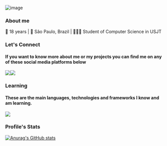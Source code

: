 ![image](https://github.com/KoutoDev/KoutoDev/blob/main/bannerGithub.png?raw=true)
### About me
📆 18 years |
📍 São Paulo, Brazil |
👨🏻‍🎓 Student of Computer Science in USJT
### Let's Connect
#### If you want to know more about me or my projects you can find me on any of these social media platforms below <br/>
<a href = "mailto:felipdeveloper@gmail.com"><img src="https://img.shields.io/badge/-Gmail-%23333?style=for-the-badge&logo=gmail&logoColor=white" target="_blank"></a><a href="https://www.linkedin.com/in/felipecoutodev/" target="_blank"><img src="https://img.shields.io/badge/-LinkedIn-%230077B5?style=for-the-badge&logo=linkedin&logoColor=white" target="_blank"></a>
### Learning
#### These are the main languages, technologies and frameworks I know and am learning. <br/>
<a href="#"><img src="https://skillicons.dev/icons?i=java,git,mysql" /></a>
### Profile's Stats
[![Anurag's GitHub stats](https://github-readme-stats.vercel.app/api?username=KoutoDev&theme=dark&show_icons=true&hide=contribs)](https://github.com/KoutoDev/github-readme-stats)

